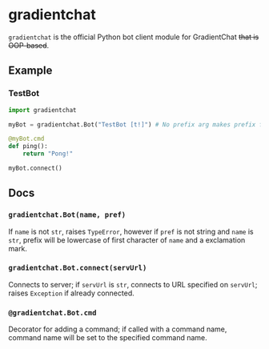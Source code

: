 # gradientchat
`gradientchat` is the official Python bot client module for GradientChat ~~that is OOP-based~~.
## Example
### TestBot
```py
import gradientchat

myBot = gradientchat.Bot("TestBot [t!]") # No prefix arg makes prefix first letter of name + "!"

@myBot.cmd
def ping():
	return "Pong!"

myBot.connect()
```
## Docs
### `gradientchat.Bot(name, pref)`
If `name` is not `str`, raises `TypeError`, however if `pref` is not string and `name` is `str`, prefix will be lowercase of first character of `name` and a exclamation mark.
### `gradientchat.Bot.connect(servUrl)`
Connects to server; if `servUrl` is `str`, connects to URL specified on `servUrl`; raises `Exception` if already connected.
### `@gradientchat.Bot.cmd`
Decorator for adding a command; if called with a command name, command name will be set to the specified command name.
